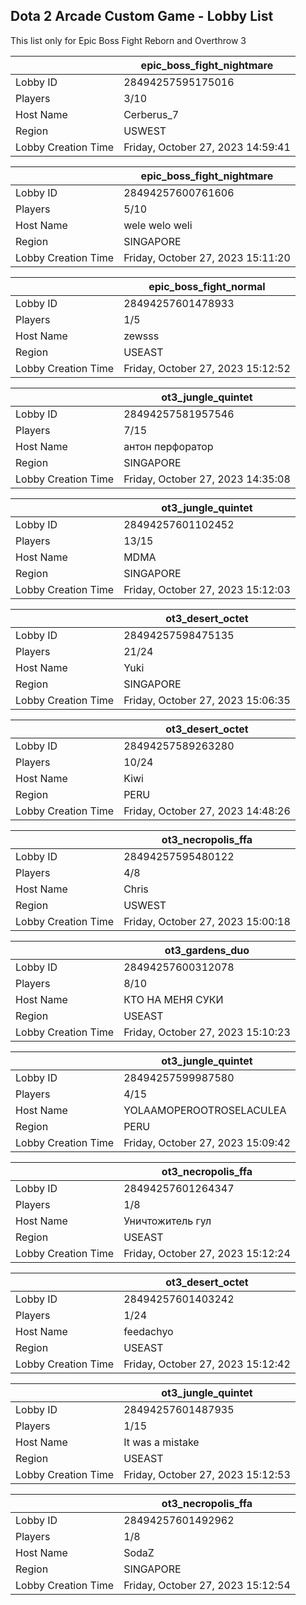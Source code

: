 ## Dota 2 Arcade Custom Game - Lobby List

This list only for Epic Boss Fight Reborn and Overthrow 3

|  | epic_boss_fight_nightmare |
| ------ | ------ |
| Lobby ID | 28494257595175016 |
| Players | 3/10 |
| Host Name | Cerberus_7 |
| Region | USWEST |
| Lobby Creation Time | Friday, October 27, 2023 14:59:41 |


|  | epic_boss_fight_nightmare |
| ------ | ------ |
| Lobby ID | 28494257600761606 |
| Players | 5/10 |
| Host Name | wele welo weli |
| Region | SINGAPORE |
| Lobby Creation Time | Friday, October 27, 2023 15:11:20 |


|  | epic_boss_fight_normal |
| ------ | ------ |
| Lobby ID | 28494257601478933 |
| Players | 1/5 |
| Host Name | zewsss |
| Region | USEAST |
| Lobby Creation Time | Friday, October 27, 2023 15:12:52 |


|  | ot3_jungle_quintet |
| ------ | ------ |
| Lobby ID | 28494257581957546 |
| Players | 7/15 |
| Host Name | антон перфоратор |
| Region | SINGAPORE |
| Lobby Creation Time | Friday, October 27, 2023 14:35:08 |


|  | ot3_jungle_quintet |
| ------ | ------ |
| Lobby ID | 28494257601102452 |
| Players | 13/15 |
| Host Name | MDMA |
| Region | SINGAPORE |
| Lobby Creation Time | Friday, October 27, 2023 15:12:03 |


|  | ot3_desert_octet |
| ------ | ------ |
| Lobby ID | 28494257598475135 |
| Players | 21/24 |
| Host Name | Yuki |
| Region | SINGAPORE |
| Lobby Creation Time | Friday, October 27, 2023 15:06:35 |


|  | ot3_desert_octet |
| ------ | ------ |
| Lobby ID | 28494257589263280 |
| Players | 10/24 |
| Host Name | Kiwi |
| Region | PERU |
| Lobby Creation Time | Friday, October 27, 2023 14:48:26 |


|  | ot3_necropolis_ffa |
| ------ | ------ |
| Lobby ID | 28494257595480122 |
| Players | 4/8 |
| Host Name | Chris |
| Region | USWEST |
| Lobby Creation Time | Friday, October 27, 2023 15:00:18 |


|  | ot3_gardens_duo |
| ------ | ------ |
| Lobby ID | 28494257600312078 |
| Players | 8/10 |
| Host Name | КТО НА МЕНЯ СУКИ |
| Region | USEAST |
| Lobby Creation Time | Friday, October 27, 2023 15:10:23 |


|  | ot3_jungle_quintet |
| ------ | ------ |
| Lobby ID | 28494257599987580 |
| Players | 4/15 |
| Host Name | YOLAAMOPEROOTROSELACULEA |
| Region | PERU |
| Lobby Creation Time | Friday, October 27, 2023 15:09:42 |


|  | ot3_necropolis_ffa |
| ------ | ------ |
| Lobby ID | 28494257601264347 |
| Players | 1/8 |
| Host Name | Уничтожитель гул |
| Region | USEAST |
| Lobby Creation Time | Friday, October 27, 2023 15:12:24 |


|  | ot3_desert_octet |
| ------ | ------ |
| Lobby ID | 28494257601403242 |
| Players | 1/24 |
| Host Name | feedachyo |
| Region | USEAST |
| Lobby Creation Time | Friday, October 27, 2023 15:12:42 |


|  | ot3_jungle_quintet |
| ------ | ------ |
| Lobby ID | 28494257601487935 |
| Players | 1/15 |
| Host Name | It was a mistake |
| Region | USEAST |
| Lobby Creation Time | Friday, October 27, 2023 15:12:53 |


|  | ot3_necropolis_ffa |
| ------ | ------ |
| Lobby ID | 28494257601492962 |
| Players | 1/8 |
| Host Name | SodaZ |
| Region | SINGAPORE |
| Lobby Creation Time | Friday, October 27, 2023 15:12:54 |


